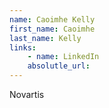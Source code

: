 ```yaml
---
name: Caoimhe Kelly
first_name: Caoimhe
last_name: Kelly
links:
	- name: LinkedIn
	absolutle_url:
---
```

Novartis 
